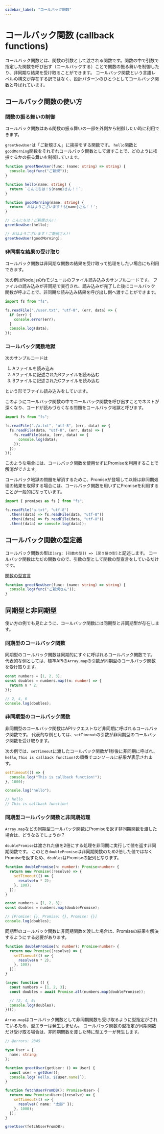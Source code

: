 ```yaml
---
sidebar_label: "コールバック関数"
---
```


# コールバック関数 (callback functions)

コールバック関数とは、関数の引数として渡される関数です。関数の中で引数で指定した関数を呼び出す（コールバックする）ことで関数の振る舞いを制御したり、非同期な結果を受け取ることができます。
コールバック関数という言語レベルの構文が存在する訳ではなく、設計パターンのひとつとしてコールバック関数と呼ばれています。

## コールバック関数の使い方

### 関数の振る舞いの制御

コールバック関数はある関数の振る舞いの一部を外側から制御したい時に利用できます。

`greetNewUser`は「ご新規さん」に挨拶をする関数です。
`hello`関数と`goodMorning`関数をそれぞれコールバック関数として渡すことで、どのように挨拶するかの振る舞いを制御しています。

```ts twoslash
function greetNewUser(func: (name: string) => string) {
  console.log(func("ご新規"));
}

function hello(name: string) {
  return `こんにちは！${name}さん！！`;
}

function goodMorning(name: string) {
  return `おはようございます！${name}さん！！`;
}

// こんにちは！ご新規さん!!
greetNewUser(hello);

// おはようございます！ご新規さん!!
greetNewUser(goodMorning);
```

### 非同期な結果の受け取り

コールバック関数は非同期な関数の結果を受け取って処理をしたい場合にも利用できます。

次の例はNode.jsのfsモジュールのファイル読み込みのサンプルコードです。
ファイルの読み込みが非同期で実行され、読み込みが完了した後にコールバック関数が呼ぶことで、非同期な読み込み結果を呼び出し側へ渡すことができます。

```ts twoslash
import fs from "fs";

fs.readFile("./user.txt", "utf-8", (err, data) => {
  if (err) {
    console.error(err);
  }
  console.log(data);
});
```

### コールバック関数地獄

次のサンプルコードは

1. Aファイルを読み込み
2. Aファイルに記述されたBファイルを読み込む
3. Bファイルに記述されたCファイルを読み込む

という形でファイル読み込みをしています。

このようにコールバック関数の中でコールバック関数を呼び出すことでネストが深くなり、コードが読みづらくなる問題をコールバック地獄と呼びます。

```ts twoslash
import fs from "fs";

fs.readFile("./a.txt", "utf-8", (err, data) => {
  fs.readFile(data, "utf-8", (err, data) => {
    fs.readFile(data, (err, data) => {
      console.log(data);
    });
  });
});
```

このような場合には、コールバック関数を使用せずにPromiseを利用することで解消ができます。

コールバック地獄の問題を解消するために、Promiseが登場して以降は非同期処理の結果を取得する場合には、コールバック関数を用いずにPromiseを利用することが一般的になっています。

```ts twoslash
import { promises as fs } from "fs";

fs.readFile("a.txt", "utf-8")
  .then((data) => fs.readFile(data, "utf-8"))
  .then((data) => fs.readFile(data, "utf-8"))
  .then((data) => console.log(data));
```

## コールバック関数の型定義

コールバック関数の型は`(arg: [引数の型]) => [戻り値の型]`と記述します。
コールバック関数はただの関数なので、引数の型として関数の型宣言をしているだけです。

[関数の型宣言](./function-type-declaration.md)

```ts twoslash
function greetNewUser(func: (name: string) => string) {
  console.log(func("ご新規さん"));
}
```

## 同期型と非同期型

使い方の例でも見たように、コールバック関数には同期型と非同期型が存在します。

### 同期型のコールバック関数

同期型のコールバック関数は同期的にすぐに呼ばれるコールバック関数です。
代表的な例としては、標準APIの`Array.map`の引数が同期型のコールバック関数を受け取ります。

```ts twoslash
const numbers = [1, 2, 3];
const doubles = numbers.map((n: number) => {
  return n * 2;
});

// 2, 4, 6
console.log(doubles);
```

### 非同期型のコールバック関数

非同期型のコールバック関数はAPIリクエストなど非同期に呼ばれるコールバック関数です。
代表的な例としては、`setTimeout`の引数が非同期型のコールバック関数を受け取ります。

次の例では、`setTimeout`に渡したコールバック関数が1秒後に非同期に呼ばれ、
`hello`, `This is callback function!`の順番でコンソールに結果が表示されます。

```ts twoslash
setTimeout(() => {
  console.log("This is callback function!");
}, 1000);

console.log("hello");

// hello
// This is callback function!
```

### 同期型コールバック関数と非同期処理

`Array.map`などの同期型コールバック関数にPromiseを返す非同期関数を渡した場合は、どうなるでしょうか？

`doublePromise`は渡された値を2倍にする処理を非同期に実行して値を返す非同期関数です。
このとき`doublePromise`は非同期関数のため2倍した値ではなくPromiseを返すため、`doubles`はPromiseの配列となります。

```ts twoslash
function doublePromise(n: number): Promise<number> {
  return new Promise((resolve) => {
    setTimeout(() => {
      resolve(n * 2);
    }, 100);
  });
}

const numbers = [1, 2, 3];
const doubles = numbers.map(doublePromise);

// [Promise: {}, Promise: {}, Promise: {}]
console.log(doubles);
```

同期型のコールバック関数に非同期関数を渡した場合は、Promiseの結果を解決するようにする必要があります。

```ts twoslash
function doublePromise(n: number): Promise<number> {
  return new Promise((resolve) => {
    setTimeout(() => {
      resolve(n * 2);
    }, 100);
  });
}

(async function () {
  const numbers = [1, 2, 3];
  const doubles = await Promise.all(numbers.map(doublePromise));

  // [2, 4, 6]
  console.log(doubles);
})();
```

`Array.map`はコールバック関数として非同期関数も受け取るように型指定がされているため、型エラーは発生しません。
コールバック関数の型指定が同期関数だけ受け取る場合は、非同期関数を渡した時に型エラーが発生します。

```ts twoslash
// @errors: 2345

type User = {
  name: string;
};

function greetUser(getUser: () => User) {
  const user = getUser();
  console.log(`Hello, ${user.name}`);
}

function fetchUserFromDB(): Promise<User> {
  return new Promise<User>((resolve) => {
    setTimeout(() => {
      resolve({ name: "太郎" });
    }, 1000);
  });
}

greetUser(fetchUserFromDB);
```

